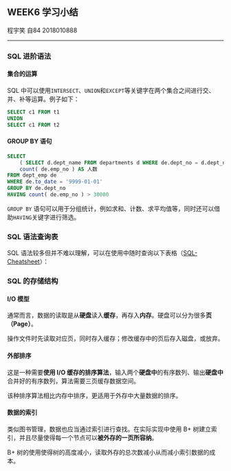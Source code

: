 ## WEEK6 学习小结

程宇笑 自84 2018010888

---

### SQL 进阶语法

#### 集合的运算

SQL 中可以使用```INTERSECT```、```UNION```和```EXCEPT```等关键字在两个集合之间进行交、并、补等运算。例子如下：

```sql
SELECT c1 FROM t1
UNION
SELECT c1 FROM t2
```

#### GROUP BY 语句
```sql
SELECT
    ( SELECT d.dept_name FROM departments d WHERE de.dept_no = d.dept_no ) AS 部门,
    count( de.emp_no ) AS 人数 
FROM dept_emp de 
WHERE de.to_date = '9999-01-01' 
GROUP BY de.dept_no 
HAVING count( de.emp_no ) > 30000
```

```GROUP BY``` 语句可以用于分组统计，例如求和、计数、求平均值等，同时还可以借助```HAVING```关键字进行筛选。


### SQL 语法查询表

SQL 语法较多但并不难以理解，可以在使用中随时查询以下表格（[SQL-Cheatsheet](https://www.sqltutorial.org/sql-cheat-sheet/)）：

### SQL 的存储结构

#### I/O 模型

通常而言，数据的读取是从**硬盘**读入**缓存**，再存入**内存**。硬盘可以分为很多**页（Page）**。

操作文件时先读取对应页，同时存入缓存；修改缓存中的页后存入磁盘，或放弃。

#### 外部排序

这是一种需要**使用 I/O 缓存的排序算法**，输入两个**硬盘中**的有序数列、输出**硬盘中**合并好的有序数列，算法需要三页缓存数据空间。

该种排序算法相比内存中排序，更适用于外存中大量数据的排序。

#### 数据的索引

类似图书管理，数据也应当通过索引进行查找。在实际实现中使用 B+ 树建立索引，并且尽量使得每一个节点可以**被外存的一页所容纳**。

B+ 树的使用使得树的高度减小，读取外存的总次数减小从而减小索引数据的成本。
